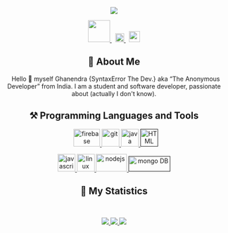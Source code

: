 <!--Copyright 2021 Ghanendra aka SyntaxError The Dev. <https://syntaxerrorthedev.godaddysites.com/>

Licensed under the Apache License, Version 2.0(the "License");
you may not use this file except in compliance with the License.
You may obtain a copy of the License at

http://www.apache.org/licenses/LICENSE-2.0

Unless required by applicable law or agreed to in writing, software
distributed under the License is distributed on an "AS IS" BASIS,
    WITHOUT WARRANTIES OR CONDITIONS OF ANY KIND, either express or implied.
    See the License for the specific language governing permissions and
limitations under the License.
-->

<div align = "center">

<p align="center">
    <a href="https://syntaxerrorthedev.godaddysites.com/">
        <img src="https://photos.app.goo.gl/FKLPmv6Dzj42s8dg8" />
    </a>
</p>
<p align="center">
    <a href="https://syntaxerrorthedev.godaddysites.com/">
        <img src="https://pngimg.com/uploads/safari/safari_PNG33.png" width="50px" />
    </a>
    &nbsp;
    <a href="https://github.com/SyntaxErrorTheDev">
        <img src="https://iconsplace.com/wp-content/uploads/_icons/ffc0cb/256/png/github-icon-12-256.png" width="20px" />
    </a>
    &nbsp;
    <a href="https://twitter.com/GhanendraDev">
        <img src="https://logos-world.net/wp-content/uploads/2020/04/Twitter-Logo.png" width="25px" />
    </a>
</p>



## :bust_in_silhouette: About Me
&nbsp;
Hello 👋 myself Ghanendra {SyntaxError The Dev.} aka “The Anonymous Developer” from India. I am a student and software developer, passionate about (actually I don't know). 


## ⚒️ Programming Languages and Tools
&nbsp;
<a href="https://firebase.google.com/" target="_blank"> <img src="https://cdn.dribbble.com/users/528264/screenshots/3140440/media/5f34fd1aa2ebfaf2cd548bafeb021c8f.png?compress=1&resize=400x300" alt="firebase" width="60" height="40"/> </a> 
<a href="https://www.python.org/" target="_blank"> <img src="https://upload.wikimedia.org/wikipedia/commons/thumb/c/c3/Python-logo-notext.svg/2048px-Python-logo-notext.svg.png" alt="git" width="40" height="40"/> </a> <a href="https://www.java.com" target="_blank"> <img src="https://logosvector.net/wp-content/uploads/2013/03/java-eps-vector-logo.png" alt="java" width="40" height="40"/> </a> 
<a href="" target="_blank"> <img src="https://cdn.pixabay.com/photo/2017/08/05/11/16/logo-2582748_640.png" alt="HTML" width="40" height="40"/> </a>

<a href="https://developer.mozilla.org/en-US/docs/Web/JavaScript" target="_blank"> <img src="https://upload.wikimedia.org/wikipedia/commons/6/6a/JavaScript-logo.png" alt="javascript" width="40" height="40"/> </a> 
<a href="https://www.linux.org/" target="_blank"> <img src="https://upload.wikimedia.org/wikipedia/commons/thumb/3/35/Tux.svg/1200px-Tux.svg.png" alt="linux" width="40" height="40"/> </a> 
<a href="https://nodejs.org" target="_blank"> <img src="https://cdn.pixabay.com/photo/2015/04/23/17/41/node-js-736399_1280.png" alt="nodejs" width="70" height="40"/> </a>
<a href="" target="_blank"> <img src="https://webassets.mongodb.com/_com_assets/cms/MongoDB_Logo_FullColorBlack_RGB-4td3yuxzjs.png" alt="mongo DB" width="95" height="35"/> </a>

## 🔖 My Statistics
&nbsp;
<p align="center">
    <a href="https://github.com/SyntaxErrorTheDev">
        <img src="https://github-readme-stats.vercel.app/api?username=Ghanendra56&hide=issues,prs&count_private=true&show_owner=true&show_icons=true&bg_color=0d1117&title_color=ffffff&text_color=ffffff&icon_color=db1cff&hide_border=true/" />
    </a>
    <a href="https://github.com/SyntaxErrorTheDev">
        <img src="https://github-readme-stats.vercel.app/api/top-langs/?username=Ghanendra56&layout=compact&count_private=true&langs_count=8&card_width=445&bg_color=0d1117&title_color=ffffff&text_color=ffffff&icon_color=db1cff&hide_border=true/" />
    </a>
    <a href="https://github.com/SyntaxErrorTheDev">
        <img src="https://github-readme-streak-stats.herokuapp.com?user=Ghanendra56&hide_border=true&background=0D1117&currStreakLabel=FFFFFF&sideLabels=FFFFFF&currStreakNum=FFFFFF&dates=FFFFFF&sideNums=FFFFFF&fire=db1cff&ring=db1cff&stroke=FFFFFFFF)](https://git.io/streak-stats" />
    </a>
